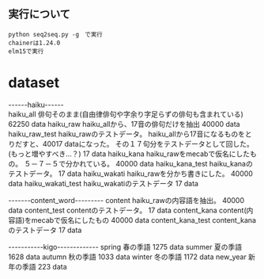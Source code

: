 ## 実行について
	python seq2seq.py -g　で実行
	chainerは1.24.0
	elm15で実行

# dataset
  
   ------haiku------  
	haiku_all
		俳句そのまま(自由律俳句や字余り字足らずの俳句も含まれている)
		62250 data
	haiku_raw
		haiku_allから、17音の俳句だけを抽出
		40000 data
	haiku_raw_test
		haiku_rawのテストデータ。
		haiku_allから17音になるものをとりだすと、40017 dataになった。
		その１７句分をテストデータとして回した。(もっと増やすべき…？)
		17 data
	haiku_kana
		haiku_rawをmecabで仮名にしたもの。
		５－７－５で分かれている。
		40000 data
	haiku_kana_test
		haiku_kanaのテストデータ。
		17 data
	haiku_wakati
		haiku_rawを分かち書きにした。
		40000 data
	haiku_wakati_test
		haiku_wakatiのテストデータ
		17 data



   -------content_word---------
	content
		haiku_rawの内容語を抽出。
		40000 data
	content_test
		contentのテストデータ。
		17 data
	content_kana
		content(内容語)をmecabで仮名にしたもの
		40000 data
	content_kana_test
		content_kanaのテストデータ
		17 data

   -----------kigo-------------
	spring
		春の季語
		1275 data
	summer
		夏の季語
		1628 data
	autumn
		秋の季語
		1033 data
	winter
		冬の季語
		1172 data
	new_year
		新年の季語
223 data
